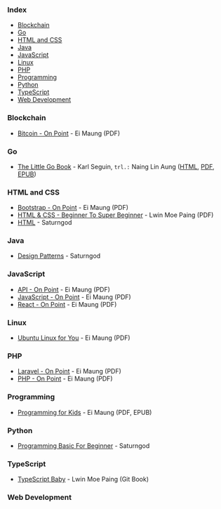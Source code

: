 ### Index



* [Blockchain](#blockchain)
* [Go](#go)
* [HTML and CSS](#html-and-css)
* [Java](#java)
* [JavaScript](#javascript)
* [Linux](#linux)
* [PHP](#php)
* [Programming](#programming)
* [Python](#python)
* [TypeScript](#typescript)
* [Web Development](#web-development)
### Blockchain



* [Bitcoin - On Point](https://eimaung.com/bitcoin/) - Ei Maung (PDF)
### Go



* [The Little Go Book](https://github.com/nainglinaung/the-little-go-book) - Karl Seguin, `trl.:` Naing Lin Aung ([HTML](https://github.com/nainglinaung/the-little-go-book/blob/master/mm/go.md), [PDF](https://github.com/nainglinaung/the-little-go-book/blob/master/mm/go.pdf), [EPUB](https://github.com/nainglinaung/the-little-go-book/blob/master/mm/go.epub))
### HTML and CSS



* [Bootstrap - On Point](https://eimaung.com/bootstrap/) - Ei Maung (PDF)
* [HTML & CSS - Beginner To Super Beginner](https://github.com/lwinmoepaing/html-and-css-beginner-to-super-beginner-ebook) - Lwin Moe Paing (PDF)
* [HTML](https://books.saturngod.net/HTML5/) - Saturngod
### Java



* [Design Patterns](https://designpatterns.saturngod.net) - Saturngod
### JavaScript



* [API - On Point](https://eimaung.com/api/) - Ei Maung (PDF)
* [JavaScript - On Point](https://eimaung.com/jsbook/) - Ei Maung (PDF)
* [React - On Point](https://eimaung.com/react/) - Ei Maung (PDF)
### Linux



* [Ubuntu Linux for You](http://eimaung.com/ubuntu-for-you) - Ei Maung (PDF)
### PHP



* [Laravel - On Point](https://eimaung.com/laravel/) - Ei Maung (PDF)
* [PHP - On Point](https://eimaung.com/php/) - Ei Maung (PDF)
### Programming



* [Programming for Kids](https://eimaung.com/kids/) - Ei Maung (PDF, EPUB)
### Python



* [Programming Basic For Beginner](http://books.saturngod.net/programming_basic/) - Saturngod
### TypeScript



* [TypeScript Baby](https://lwin-moe-paing.gitbook.io/typescript-baby-by-lwin-moe-paing) - Lwin Moe Paing (Git Book)
### Web Development


